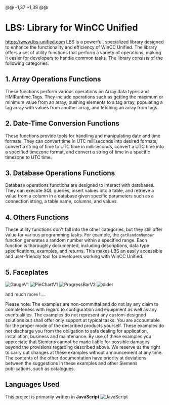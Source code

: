 @@ -1,37 +1,38 @@
# LBS: Library for WinCC Unified
https://www.lbs-unified.com
LBS is a powerful, specialized library designed to enhance the functionality and efficiency of WinCC Unified. The library offers a set of utility functions that perform a variety of operations, making it easier for developers to handle common tasks. 
The library consists of the following categories:
## 1. Array Operations Functions
These functions perform various operations on Array data types and HMIRuntime.Tags. They include operations such as getting the maximum or minimum value from an array, pushing elements to a tag array, populating a tag array with values from another array, and fetching an array from tags. 
## 2. Date-Time Conversion Functions
These functions provide tools for handling and manipulating date and time formats. They can convert time in UTC milliseconds into desired formats, convert a string of time to UTC time in milliseconds, convert a UTC time into a specified timezone format, and convert a string of time in a specific timezone to UTC time.
## 3. Database Operations Functions
Database operations functions are designed to interact with databases. They can execute SQL queries, insert values into a table, and retrieve a value from a column in a database given specific parameters such as a connection string, a table name, columns, and values.
## 4. Others Functions
These utility functions don't fall into the other categories, but they still offer value for various programming tasks. For example, the `getRandomNumber` function generates a random number within a specified range.
Each function is thoroughly documented, including descriptions, data type specifications, examples, and returns. This makes LBS an easily accessible and user-friendly tool for developers working with WinCC Unified.
## 5. Faceplates
![GaugeV1](https://github.com/Rynstick/LBS/assets/122405082/9418498d-c80a-43c3-ac1d-3579ab2c96a9)
![PieChartV1](https://github.com/Rynstick/LBS/assets/122405082/9217c73e-53f2-4fb8-b5f3-ea2d3dd00909)
![ProgressBarV2](https://github.com/Rynstick/LBS/assets/122405082/e9ae1a89-5b33-4f6b-825c-a05c9844a3fe)
![slider](https://github.com/Rynstick/LBS/assets/122405082/cb82e396-3418-4b2b-a22a-88b2ac3e3a99)

and much more !....


Please note: The examples are non-committal and do not lay any claim to completeness with regard to configuration and equipment as well as any eventualities. The examples do not represent any custom-designed solutions but shall offer only support at typical tasks. You are accountable for the proper mode of the described products yourself.
These examples do not  discharge you from the obligation to safe dealing for application, installation, business and maintenance. By use of these examples you appreciate that Siemens cannot be made liable for possible damages beyond the provisions regarding described above. We reserve us the right to carry out changes at these examples without announcement at any time. The contents of the other documentation have priority at deviations between the suggestions in these examples and other Siemens publications, such as catalogues.

## Languages Used

This project is primarily written in **JavaScript**
![JavaScript](https://img.shields.io/badge/-JavaScript-black?style=flat-square&logo=javascript)
